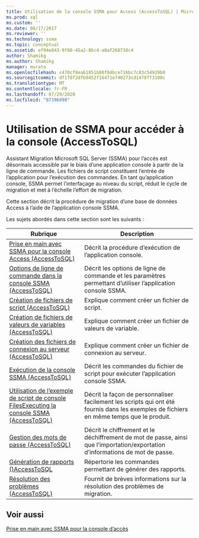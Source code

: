 ```yaml
---
title: Utilisation de la console SSMA pour Access (AccessToSQL) | Microsoft Docs
ms.prod: sql
ms.custom: ''
ms.date: 08/17/2017
ms.reviewer: ''
ms.technology: ssma
ms.topic: conceptual
ms.assetid: ef94e843-9f88-45a2-86c4-a0af268738c4
author: Shamikg
ms.author: Shamikg
manager: murato
ms.openlocfilehash: c470cf8ea61851b80f04bce716bc7c83c54929b0
ms.sourcegitcommit: df1f0f2dfb9452f16471e740273cd1478ff3100c
ms.translationtype: MT
ms.contentlocale: fr-FR
ms.lasthandoff: 07/29/2020
ms.locfileid: "87396898"
---
```

# <a name="working-with-ssma-for-access-console-accesstosql"></a>Utilisation de SSMA pour accéder à la console (AccessToSQL)
Assistant Migration Microsoft SQL Server (SSMA) pour l’accès est désormais accessible par le biais d’une application console à partir de la ligne de commande. Les fichiers de script constituent l’entrée de l’application pour l’exécution des commandes. En tant qu’application console, SSMA permet l’interfaçage au niveau du script, réduit le cycle de migration et met à l’échelle l’effort de migration.  
  
Cette section décrit la procédure de migration d’une base de données Access à l’aide de l’application console SSMA.  
  
Les sujets abordés dans cette section sont les suivants :  
  
|Rubrique|Description|  
|-|-|  
|[Prise en main avec SSMA pour la console Access &#40;AccessToSQL&#41;](../../ssma/access/getting-started-with-ssma-for-access-console-accesstosql.md)|Décrit la procédure d’exécution de l’application console.|  
|[Options de ligne de commande dans la console SSMA &#40;AccessToSQL&#41;](../../ssma/access/command-line-options-in-ssma-console-accesstosql.md)|Décrit les options de ligne de commande et les paramètres permettant d’utiliser l’application console SSMA.|  
|[Création de fichiers de script &#40;AccessToSQL&#41;](../../ssma/access/creating-script-files-accesstosql.md)|Explique comment créer un fichier de script.|  
|[Création de fichiers de valeurs de variables &#40;AccessToSQL&#41;](../../ssma/access/creating-variable-value-files-accesstosql.md)|Explique comment créer un fichier de valeurs de variable.|  
|[Création des fichiers de connexion au serveur &#40;AccessToSQL&#41;](../../ssma/access/creating-the-server-connection-files-accesstosql.md)|Explique comment créer un fichier de connexion au serveur.|  
|[Exécution de la console SSMA &#40;AccessToSQL&#41;](../../ssma/access/executing-the-ssma-console-accesstosql.md)|Décrit les commandes du fichier de script pour exécuter l’application console SSMA.|  
|[Utilisation de l’exemple de script de console FilesExecuting la console SSMA &#40;AccessToSQL&#41;](../../ssma/access/working-sample-console-script-filesexecuting-ssma-console-accesstosql.md)|Décrit la façon de personnaliser facilement les scripts qui ont été fournis dans les exemples de fichiers en même temps que le produit.|  
|[Gestion des mots de passe &#40;AccessToSQL&#41;](../../ssma/access/managing-passwords-accesstosql.md)|Décrit le chiffrement et le déchiffrement de mot de passe, ainsi que l’importation/exportation d’informations de mot de passe.|  
|[Génération de rapports &#40;&#41;AccessToSQL](../../ssma/access/generating-reports-accesstosql.md)|Répertorie les commandes permettant de générer des rapports.|  
|[Résolution des problèmes &#40;AccessToSQL&#41;](../../ssma/access/troubleshooting-accesstosql.md)|Fournit de brèves informations sur la résolution des problèmes de migration.|  
  
## <a name="see-also"></a>Voir aussi  
[Prise en main avec SSMA pour la console d’accès](getting-started-with-ssma-for-access-console-accesstosql.md)  
  
